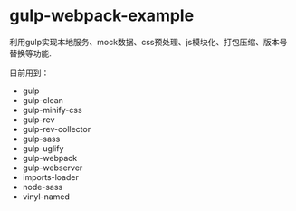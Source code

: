# gulp-webpack-example

利用gulp实现本地服务、mock数据、css预处理、js模块化、打包压缩、版本号替换等功能.


目前用到：
- gulp
- gulp-clean
- gulp-minify-css
- gulp-rev
- gulp-rev-collector
- gulp-sass
- gulp-uglify
- gulp-webpack
- gulp-webserver
- imports-loader
- node-sass
- vinyl-named